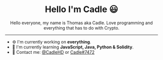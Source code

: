 <h1 align="center"> Hello I'm Cadle 😃</h1>
<p align="center">Hello everyone, my name is Thomas aka Cadle. Love programming and everything that has to do with Crypto. </p>

<hr>

- ⚙️ I'm currently working on **everything**.
- 🌱 I'm currently learning **JavaScript, Java, Python & Solidity**.
- 📇 Contact me: [@CadleHD](https://twitter.com/CadleHD) or [Cadle#7472](https://discord.com/users/371201871626502158)
